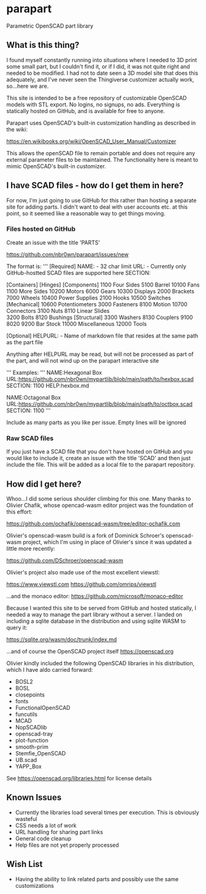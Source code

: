 # parapart
Parametric OpenSCAD part library


## What is this thing?
I found myself constantly running into situations where I needed to 3D print some small
part, but I couldn't find it, or if I did, it was not quite right and needed to be 
modified.  I had not to date seen a 3D model site that does this adequately, and I've
never seen the Thingiverse customizer actually work, so...here we are.

This site is intended to be a free repository of customizable OpenSCAD models with STL export. No logins, no signups, no ads.  Everything is statically hosted on GitHub, and is available for free to anyone.

Parapart uses OpenSCAD's built-in customization handling as described in the wiki:

https://en.wikibooks.org/wiki/OpenSCAD_User_Manual/Customizer

This allows the openSCAD file to remain portable and does not require any external parameter
files to be maintained.  The functionality here is meant to mimic OpenSCAD's built-in
customizer.

## I have SCAD files - how do I get them in here?
For now, I'm just going to use GitHub for this rather than hosting a separate site for adding parts.  I didn't want to deal with user accounts etc. at this point, so it seemed like a reasonable way to get things moving.

### Files hosted on GitHub
Create an issue with the title 'PARTS'

https://github.com/nbr0wn/parapart/issues/new

The format is:
'''
[Required]
NAME:<name of part> - 32 char limit
URL:<url of part file> - Currently only GitHub-hostted SCAD files are supported here
SECTION: <Pick one number from the list below>

[Containers]         [Hinges]               [Components]
1100 Four Sides      5100 Barrel            10100 Fans
1100 More Sides                             10200 Motors
                     6000 Gears             10300 Displays
2000 Brackets        7000 Wheels            10400 Power Supplies
2100 Hooks                                  10500 Switches
                     [Mechanical]           10600 Potentiometers
3000 Fasteners       8100 Motion            10700 Connectors
3100 Nuts            8110 Linear Slides     
3200 Bolts           8120 Bushings          [Structural]
3300 Washers         8130 Couplers          9100 8020
                                            9200 Bar Stock
11000 Miscellaneous
12000 Tools


[Optional]
HELPURL:<help file name> - Name of markdown file that resides at the same path as the part file

Anything after HELPURL may be read, but will not be processed as part of the part, and will not 
wind up on the parapart interactive site

'''
Examples:
'''
NAME:Hexagonal Box
URL:https://github.com/nbr0wn/mypartlib/blob/main/path/to/hexbox.scad
SECTION: 1100
HELP:hexbox.md

NAME:Octagonal Box
URL:https://github.com/nbr0wn/mypartlib/blob/main/path/to/octbox.scad
SECTION: 1100
'''

Include as many parts as you like per issue.  Empty lines will be ignored

### Raw SCAD files
If you just have a SCAD file that you don't have hosted on GitHub and you would like to include it, create an issue with the title 'SCAD' and then just include the file.  This will be added as a local file to the parapart repository.

## How did I get here?

Whoo...I did some serious shoulder climbing for this one.  Many thanks to Olivier Chafik, whose opencad-wasm editor project was the foundation of this effort:

https://github.com/ochafik/openscad-wasm/tree/editor-ochafik.com

Olivier's openscad-wasm build is a fork of Dominick Schroer's openscad-wasm project, which I'm using in place of Olivier's since it was updated a little more recently:

https://github.com/DSchroer/openscad-wasm

Olivier's project also made use of the most excellent viewstl:

https://www.viewstl.com
https://github.com/omrips/viewstl

...and the monaco editor:
https://github.com/microsoft/monaco-editor

Because I wanted this site to be served from GitHub and hosted statically, I needed a way 
to manage the part library without a server.  I landed on including a sqlite 
database in the distribution and using sqlite WASM to query it:

https://sqlite.org/wasm/doc/trunk/index.md

...and of course the OpenSCAD project itself
https://openscad.org


Olivier kindly included the following OpenSCAD libraries in his distribution, which I have aldo carried forward:

- BOSL2
- BOSL
- closepoints
- fonts
- FunctionalOpenSCAD
- funcutils
- MCAD
- NopSCADlib
- openscad-tray
- plot-function
- smooth-prim
- Stemfie_OpenSCAD
- UB.scad
- YAPP_Box


See https://openscad.org/libraries.html for license details 


## Known Issues
- Currently the libraries load several times per execution. This is obviously wasteful
- CSS needs a lot of work
- URL handling for sharing part links 
- General code cleanup
- Help files are not yet properly processed

## Wish List
- Having the ability to link related parts and possibly use the same customizations
